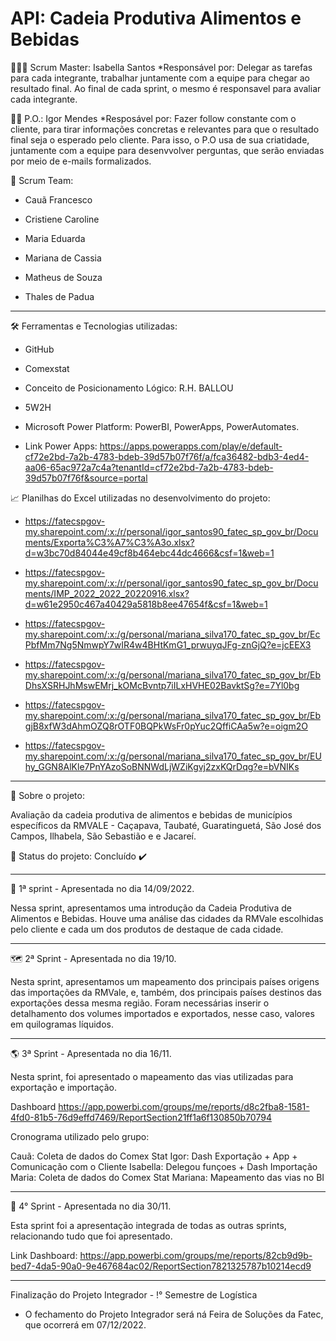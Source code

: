# API: Cadeia Produtiva Alimentos e Bebidas


👩🏻‍💼 Scrum Master: Isabella Santos
*Responsável por: Delegar as tarefas para cada integrante, trabalhar juntamente com a equipe para chegar ao resultado final. Ao final de cada sprint, o mesmo é responsavel para avaliar cada integrante.

👨‍💼 P.O.: Igor Mendes
*Resposável por: Fazer follow constante com o cliente, para tirar informações concretas e relevantes para que o resultado final seja o esperado pelo cliente. Para isso, o P.O usa de sua criatidade, juntamente com a equipe para desenvvolver perguntas, que serão enviadas por meio de e-mails formalizados.  

👥 Scrum Team:

- Cauã Francesco

- Cristiene Caroline

- Maria Eduarda

- Mariana de Cassia

- Matheus de Souza

- Thales de Padua


--------------------------------------------------------------------------------------------------------------------------------------------------------------------
🛠️ Ferramentas e Tecnologias utilizadas:

- GitHub

- Comexstat

- Conceito de Posicionamento Lógico: R.H. BALLOU

- 5W2H

- Microsoft Power Platform: PowerBI, PowerApps, PowerAutomates. 

- Link Power Apps: https://apps.powerapps.com/play/e/default-cf72e2bd-7a2b-4783-bdeb-39d57b07f76f/a/fca36482-bdb3-4ed4-aa06-65ac972a7c4a?tenantId=cf72e2bd-7a2b-4783-bdeb-39d57b07f76f&source=portal

📈 Planilhas do Excel utilizadas no desenvolvimento do projeto:

- https://fatecspgov-my.sharepoint.com/:x:/r/personal/igor_santos90_fatec_sp_gov_br/Documents/Exporta%C3%A7%C3%A3o.xlsx?d=w3bc70d84044e49cf8b464ebc44dc4666&csf=1&web=1

- https://fatecspgov-my.sharepoint.com/:x:/r/personal/igor_santos90_fatec_sp_gov_br/Documents/IMP_2022_2022_20220916.xlsx?d=w61e2950c467a40429a5818b8ee47654f&csf=1&web=1

- https://fatecspgov-my.sharepoint.com/:x:/g/personal/mariana_silva170_fatec_sp_gov_br/EcPbfMm7Ng5NmwpY7wIR4w4BHtKmG1_prwuyqJFg-znGjQ?e=jcEEX3

- https://fatecspgov-my.sharepoint.com/:x:/g/personal/mariana_silva170_fatec_sp_gov_br/EbDhsXSRHJhMswEMrj_kOMcBvntp7iILxHVHE02BavktSg?e=7Yl0bg

- https://fatecspgov-my.sharepoint.com/:x:/g/personal/mariana_silva170_fatec_sp_gov_br/EbgjB8xfW3dAhmOZQ8rOTF0BQPkWsFr0pYuc2QffiCAa5w?e=oigm2O

- https://fatecspgov-my.sharepoint.com/:x:/g/personal/mariana_silva170_fatec_sp_gov_br/EUhy_GGN8AlKle7PnYAzoSoBNNWdLjWZiKgvj2zxKQrDqg?e=bVNIKs
--------------------------------------------------------------------------------------------------------------------------------------------------------------------
🔎 Sobre o projeto:

Avaliação da cadeia produtiva de alimentos e bebidas de municípios específicos da RMVALE - Caçapava, Taubaté, Guaratinguetá, São José dos Campos, Ilhabela, São Sebastião e e Jacareí.

📑 Status do projeto: Concluído ✔️

--------------------------------------------------------------------------------------------------------------------------------------------------------------------
🍏 1ª sprint - Apresentada no dia 14/09/2022.

Nessa sprint, apresentamos uma introdução da Cadeia Produtiva de Alimentos e Bebidas. Houve uma análise das cidades da RMVale escolhidas pelo cliente e cada um dos produtos de destaque de cada cidade.

--------------------------------------------------------------------------------------------------------------------------------------------------------------------
🗺️ 2ª Sprint - Apresentada no dia 19/10.

Nesta sprint, apresentamos um mapeamento dos principais países origens das importações da RMVale, e, também, dos principais países destinos das exportações dessa mesma região. Foram necessárias inserir o detalhamento dos volumes importados e exportados, nesse caso, valores em quilogramas líquidos. 

---------------------------------------------------------------------------------------------------------------------------------------------------------------------
🌎 3ª Sprint - Apresentada no dia 16/11.

Nesta sprint, foi apresentado o mapeamento das vias utilizadas para exportação e importação.

Dashboard https://app.powerbi.com/groups/me/reports/d8c2fba8-1581-4fd0-81b5-76d9effd7469/ReportSection21ff1a6f130850b70794

Cronograma utilizado pelo grupo:

Cauã: Coleta de dados do Comex Stat
Igor: Dash Exportação + App + Comunicação com o Cliente
Isabella: Delegou funçoes + Dash Importação
Maria: Coleta de dados do Comex Stat
Mariana: Mapeamento das vias no BI

--------------------------------------------------------------------------------------------------------------------------------------------------------------------
🏁 4° Sprint - Apresentada no dia 30/11.

Esta sprint foi a apresentação integrada de todas as outras sprints, relacionando tudo que foi apresentado. 

Link Dashboard: https://app.powerbi.com/groups/me/reports/82cb9d9b-bed7-4da5-90a0-9e467684ac02/ReportSection7821325787b10214ecd9

--------------------------------------------------------------------------------------------------------------------------------------------------------------------
️Finalização do Projeto Integrador - !° Semestre de Logística

- O fechamento do Projeto Integrador será ná Feira de Soluções da Fatec, que ocorrerá em 07/12/2022.




